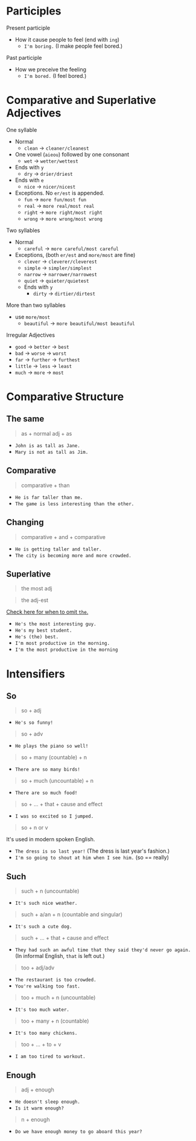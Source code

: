 # Participles

Present participle
- How it cause people to feel (end with `ing`)
  - `I'm boring.` (I make people feel bored.)

Past participle
- How we preceive the feeling
  - `I'm bored.` (I feel bored.)

# Comparative and Superlative Adjectives

One syllable
- Normal
  - `clean` -> `cleaner/cleanest`
- One vowel (`aieou`) followed by one consonant
  - `wet` -> `wetter/wettest`
- Ends with `y`
  - `dry` -> `drier/driest`
- Ends with `e`
  - `nice` -> `nicer/nicest`
- Exceptions. No `er/est` is appended.
  - `fun` -> `more fun/most fun`
  - `real` -> `more real/most real`
  - `right` -> `more right/most right`
  - `wrong` -> `more wrong/most wrong`

Two syllables
- Normal
  - `careful` -> `more careful/most careful`
- Exceptions, (both `er/est` and `more/most` are fine)
  - `clever` -> `cleverer/cleverest`
  - `simple` -> `simpler/simplest`
  - `narrow` -> `narrower/narrowest`
  - `quiet` -> `quieter/quietest`
  - Ends with `y`
    - `dirty` -> `dirtier/dirtest`

More than two syllables
- use `more/most`
  - `beautiful` -> `more beautiful/most beautiful`

Irregular Adjectives
- `good` -> `better` -> `best`
- `bad` -> `worse` -> `worst`
- `far` -> `further` -> `furthest`
- `little` -> `less` -> `least`
- `much` -> `more` -> `most`

# Comparative Structure

## The same

> as + normal adj + as

- `John is as tall as Jane.`
- `Mary is not as tall as Jim.`

## Comparative

> comparative + than

- `He is far taller than me.`
- `The game is less interesting than the other.`

## Changing

> comparative + and + comparative

- `He is getting taller and taller.`
- `The city is becoming more and more crowded.`

## Superlative

> the most adj

> the adj-est

[Check here for when to omit `the`.](#the-in-superlative-adjectives)

- `He's the most interesting guy.`
- `He's my best student.`
- `He's (the) best.`
- `I'm most productive in the morning.`
- `I'm the most productive in the morning`

# Intensifiers

## So
> so + adj

- `He's so funny!`

> so + adv

- `He plays the piano so well!`

> so + many (countable) + n

- `There are so many birds!`

> so + much (uncountable) + n

- `There are so much food!`

> so + ... + that + cause and effect

- `I was so excited so I jumped.`

> so + n or v

It's used in modern spoken English.

- `The dress is so last year!` (The dress is last year's fashion.)
- `I'm so going to shout at him when I see him.` (so == really)

## Such

> such + n (uncountable)

- `It's such nice weather.`

> such + a/an + n (countable and singular)

- `It's such a cute dog.`

> such + ... + that + cause and effect

- `They had such an awful time that they said they'd never go again.` (In informal English, `that` is left out.)

> too + adj/adv

- `The restaurant is too crowded.`
- `You're walking too fast.`

> too + much + n (uncountable)

- `It's too much water.`

> too + many + n (countable)

- `It's too many chickens.`

> too + ... + to + v

- `I am too tired to workout.`

## Enough

> adj + enough

- `He doesn't sleep enough.`
- `Is it warm enough?`

> n + enough

- `Do we have enough money to go aboard this year?`

